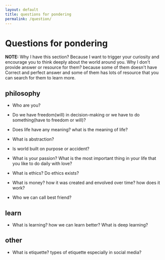 ```yaml
---
layout: default
title: questions for pondering
permalink: /question/
---
```


<h1>Questions for pondering</h1>

**NOTE:** Why I have this section? Because I want to trigger your curiosity and encourage you to think deeply about the world around you.
Why I don't provide answer or resource for them? because some of them doesn't have Correct and perfect answer and some of them
has lots of resource that you can search for them to learn more.



## philosophy

- Who are you?

- Do we have freedom(will) in decision-making or we have to do something(have to freedom or will)?

- Does life have any meaning? what is the meaning of life?

- What is abstraction?

- Is world built on purpose or accident?

- What is your passion? What is the most important thing in your life that you like to do daily with love?

- What is ethics? Do ethics exists?

- What is money? how it was created and envolved over time? how does it work?

- Who we can call best friend?

## learn

- What is learning? how we can learn better? What is deep learning?

## other

- What is etiquette? types of etiquette especially in social media?
